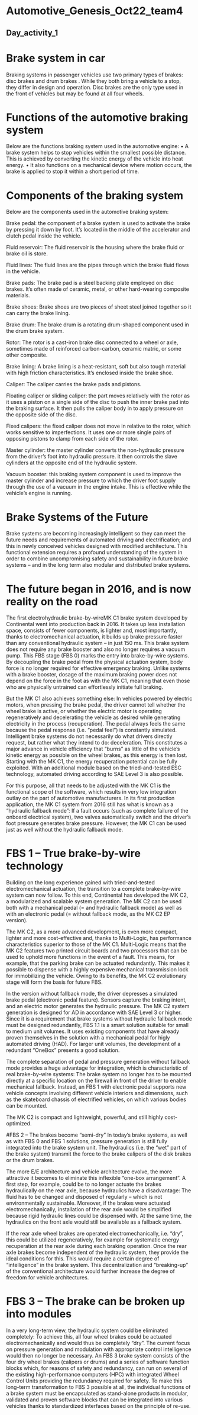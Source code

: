 # Automotive_Genesis_Oct22_team4

## Day_activity_1

# Brake system in car	

Braking systems in passenger vehicles use two primary types of brakes: disc brakes and drum brakes . While they both bring a vehicle to a stop, they differ in design and operation. Disc brakes are the only type used in the front of vehicles but may be found at all four wheels.

# Functions of the automotive braking system

Below are the functions braking system used in the automotive engine:
•	A brake system helps to stop vehicles within the smallest possible distance. This is achieved by converting the kinetic energy of the vehicle into heat energy.
•	It also functions on a mechanical device where motion occurs, the brake is applied to stop it within a short period of time.

# Components of the braking system

Below are the components used in the automotive braking system:

Brake pedal: the component of a brake system is used to activate the brake by pressing it down by foot. It’s located in the middle of the accelerator and clutch pedal inside the vehicle.

Fluid reservoir: The fluid reservoir is the housing where the brake fluid or brake oil is store.

Fluid lines: The fluid lines are the pipes through which the brake fluid flows in the vehicle.

Brake pads: The brake pad is a steel backing plate employed on disc brakes. It’s often made of ceramic, metal, or other hard-wearing composite materials.

Brake shoes: Brake shoes are two pieces of sheet steel joined together so it can carry the brake lining.

Brake drum: The brake drum is a rotating drum-shaped component used in the drum brake system.

Rotor: The rotor is a cast-iron brake disc connected to a wheel or axle, sometimes made of reinforced carbon-carbon, ceramic matric, or some other composite.

Brake lining: A brake lining is a heat-resistant, soft but also tough material with high friction characteristics. It’s enclosed inside the brake shoe.

Caliper: The caliper carries the brake pads and pistons.

Floating caliper or sliding caliper: the part moves relatively with the rotor as it uses a piston on a single side of the disc to push the inner brake pad into the 
braking surface. It then pulls the caliper body in to apply pressure on the opposite side of the disc.

Fixed calipers: the fixed caliper does not move in relative to the rotor, which works sensitive to imperfections. It uses one or more single pairs of opposing pistons to clamp from each side of the rotor.

Master cylinder: the master cylinder converts the non-hydraulic pressure from the driver’s foot into hydraulic pressure. it then controls the slave cylinders at the opposite end of the hydraulic system.

Vacuum booster: this braking system component is used to improve the master cylinder and increase pressure to which the driver foot supply through the use of a vacuum in the engine intake. This is effective while the vehicle’s engine is running.

# Brake Systems of the Future

Brake systems are becoming increasingly intelligent so they can meet the future needs and requirements of automated driving and electrification; and this in newly conceived vehicles designed with modified architecture. This functional extension requires a profound understanding of the system in order to combine uncompromising safety and sustainability in future brake systems – and in the long term also modular and distributed brake systems.

# The future began in 2016, and is now reality on the road

The first electrohydraulic brake-by-wireMK C1 brake system developed by Continental went into production back in 2016. It takes up less installation space, consists of fewer components, is lighter and, most importantly, thanks to electromechanical actuation, it builds up brake pressure faster than any conventional hydraulic system – in just 150 ms. This brake system does not require any brake booster and also no longer requires a vacuum pump. This FBS stage (FBS 0) marks the entry into brake-by-wire systems. By decoupling the brake pedal from the physical actuation system, body force is no longer required for effective emergency braking. Unlike systems with a brake booster, dosage of the maximum braking power does not depend on the force in the foot as with the MK C1, meaning that even those who are physically untrained can effortlessly initiate full braking.

But the MK C1 also achieves something else: In vehicles powered by electric motors, when pressing the brake pedal, the driver cannot tell whether the wheel brake is active, or whether the electric motor is operating regeneratively and decelerating the vehicle as desired while generating electricity in the process (recuperation). The pedal always feels the same because the pedal response (i.e. “pedal feel”) is constantly simulated. Intelligent brake systems do not necessarily do what drivers directly request, but rather what they intend to do: deceleration. This constitutes a major advance in vehicle efficiency that “burns” as little of the vehicle’s kinetic energy as possible on the wheel brakes, as this energy is then lost. Starting with the MK C1, the energy recuperation potential can be fully exploited. With an additional module based on the tried-and-tested ESC technology, automated driving according to SAE Level 3 is also possible. 

For this purpose, all that needs to be adjusted with the MK C1 is the functional scope of the software, which results in very low integration outlay on the part of automotive manufacturers. In its first production application, the MK C1 system from 2016 still has what is known as a “hydraulic fallback mode”: If a fault occurs (such as complete failure of the onboard electrical system), two valves automatically switch and the driver’s foot pressure generates brake pressure. However, the MK C1 can be used just as well without the hydraulic fallback mode.

# FBS 1 – True brake-by-wire technology
Building on the long experience gained with tried-and-tested electromechanical actuation, the transition to a complete brake-by-wire system can now follow. To this end, Continental has developed the MK C2, a modularized and scalable system generation. The MK C2 can be used both with a mechanical pedal (= and hydraulic fallback mode) as well as with an electronic pedal (= without fallback mode, as the MK C2 EP version).

The MK C2, as a more advanced development, is even more compact, lighter and more cost-effective and, thanks to Multi-Logic, has performance characteristics superior to those of the MK C1. Multi-Logic means that the MK C2 features two printed circuit boards and two processors that can be used to uphold more functions in the event of a fault. This means, for example, that the parking brake can be actuated redundantly. This makes it possible to dispense with a highly expensive mechanical transmission lock for immobilizing the vehicle. Owing to its benefits, the MK C2 evolutionary stage will form the basis for future FBS. 

In the version without fallback mode, the driver depresses a simulated brake pedal (electronic pedal feature). Sensors capture the braking intent, and an electric motor generates the hydraulic pressure. The MK C2 system generation is designed for AD in accordance with SAE Level 3 or higher. Since it is a requirement that brake systems without hydraulic fallback mode must be designed redundantly, FBS 1.1 is a smart solution suitable for small to medium unit volumes. It uses existing components that have already proven themselves in the solution with a mechanical pedal for higly automated driving (HAD). For larger unit volumes, the development of a redundant “OneBox” presents a good solution.

The complete separation of pedal and pressure generation without fallback mode provides a huge advantage for integration, which is characteristic of real brake-by-wire systems: The brake system no longer has to be mounted directly at a specific location on the firewall in front of the driver to enable mechanical fallback. Instead, an FBS 1 with electronic pedal supports new vehicle concepts involving different vehicle interiors and dimensions, such as the skateboard chassis of electrified vehicles, on which various bodies can be mounted.
 
The MK C2 is compact and lightweight, powerful, and still highly cost-optimized.

#FBS 2 – The brakes become “semi-dry”
In today’s brake systems, as well as with FBS 0 and FBS 1 solutions, pressure generation is still fully integrated into the brake system unit. The hydraulics (i.e. the “wet” part of the brake system) transmit the force to the brake calipers of the disk brakes or the drum brakes.

The more E/E architecture and vehicle architecture evolve, the more attractive it becomes to eliminate this inflexible “one-box arrangement”. A first step, for example, could be to no longer actuate the brakes hydraulically on the rear axle, because hydraulics have a disadvantage: The fluid has to be changed and disposed of regularly – which is not environmentally sustainable. Moreover, if the brakes were actuated electromechanically, installation of the rear axle would be simplified because rigid hydraulic lines could be dispensed with. At the same time, the hydraulics on the front axle would still be available as a fallback system.

If the rear axle wheel brakes are operated electromechanically, i.e. “dry”, this could be utilized regeneratively, for example for systematic energy recuperation at the rear axle during each braking operation. Once the rear axle brakes become independent of the hydraulic system, they provide the ideal conditions for this. This would require a certain degree of “intelligence” in the brake system. This decentralization and “breaking-up” of the conventional architecture would further increase the degree of freedom for vehicle architectures.

# FBS 3 – The brake can be broken up into modules
In a very long-term view, the hydraulic system could be eliminated completely: To achieve this, all four wheel brakes could be actuated electromechanically and would thus be completely “dry”. The current focus on pressure generation and modulation with appropriate control intelligence would then no longer be necessary. An FBS 3 brake system consists of the four dry wheel brakes (calipers or drums) and a series of software function blocks which, for reasons of safety and redundancy, can run on several of the existing high-performance computers (HPC) with integrated Wheel Control Units providing the redundancy required for safety.
To make this long-term transformation to FBS 3 possible at all, the individual functions of a brake system must be encapsulated as stand-alone products in modular, validated and proven software blocks that can be integrated into various vehicles thanks to standardized interfaces based on the principle of re-use.


